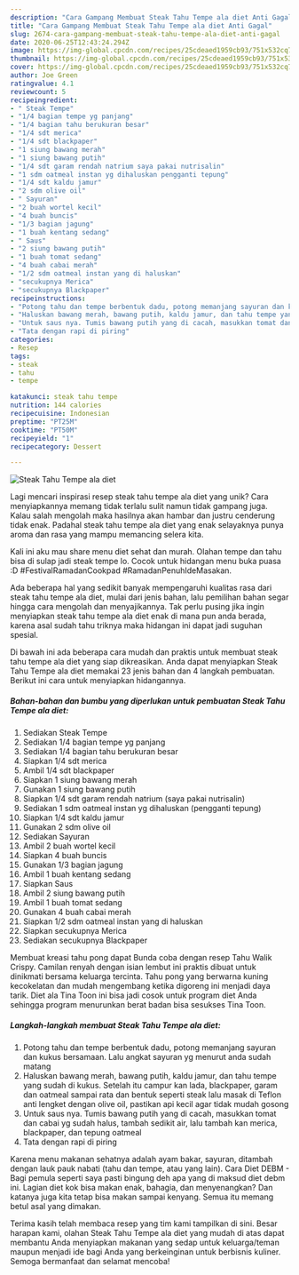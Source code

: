 ```yaml
---
description: "Cara Gampang Membuat Steak Tahu Tempe ala diet Anti Gagal"
title: "Cara Gampang Membuat Steak Tahu Tempe ala diet Anti Gagal"
slug: 2674-cara-gampang-membuat-steak-tahu-tempe-ala-diet-anti-gagal
date: 2020-06-25T12:43:24.294Z
image: https://img-global.cpcdn.com/recipes/25cdeaed1959cb93/751x532cq70/steak-tahu-tempe-ala-diet-foto-resep-utama.jpg
thumbnail: https://img-global.cpcdn.com/recipes/25cdeaed1959cb93/751x532cq70/steak-tahu-tempe-ala-diet-foto-resep-utama.jpg
cover: https://img-global.cpcdn.com/recipes/25cdeaed1959cb93/751x532cq70/steak-tahu-tempe-ala-diet-foto-resep-utama.jpg
author: Joe Green
ratingvalue: 4.1
reviewcount: 5
recipeingredient:
- " Steak Tempe"
- "1/4 bagian tempe yg panjang"
- "1/4 bagian tahu berukuran besar"
- "1/4 sdt merica"
- "1/4 sdt blackpaper"
- "1 siung bawang merah"
- "1 siung bawang putih"
- "1/4 sdt garam rendah natrium saya pakai nutrisalin"
- "1 sdm oatmeal instan yg dihaluskan pengganti tepung"
- "1/4 sdt kaldu jamur"
- "2 sdm olive oil"
- " Sayuran"
- "2 buah wortel kecil"
- "4 buah buncis"
- "1/3 bagian jagung"
- "1 buah kentang sedang"
- " Saus"
- "2 siung bawang putih"
- "1 buah tomat sedang"
- "4 buah cabai merah"
- "1/2 sdm oatmeal instan yang di haluskan"
- "secukupnya Merica"
- "secukupnya Blackpaper"
recipeinstructions:
- "Potong tahu dan tempe berbentuk dadu, potong memanjang sayuran dan kukus bersamaan. Lalu angkat sayuran yg menurut anda sudah matang"
- "Haluskan bawang merah, bawang putih, kaldu jamur, dan tahu tempe yang sudah di kukus. Setelah itu campur kan lada, blackpaper, garam dan oatmeal sampai rata dan bentuk seperti steak lalu masak di Teflon anti lengket dengan olive oil, pastikan api kecil agar tidak mudah gosong"
- "Untuk saus nya. Tumis bawang putih yang di cacah, masukkan tomat dan cabai yg sudah halus, tambah sedikit air, lalu tambah kan merica, blackpaper, dan tepung oatmeal"
- "Tata dengan rapi di piring"
categories:
- Resep
tags:
- steak
- tahu
- tempe

katakunci: steak tahu tempe 
nutrition: 144 calories
recipecuisine: Indonesian
preptime: "PT25M"
cooktime: "PT50M"
recipeyield: "1"
recipecategory: Dessert

---
```



![Steak Tahu Tempe ala diet](https://img-global.cpcdn.com/recipes/25cdeaed1959cb93/751x532cq70/steak-tahu-tempe-ala-diet-foto-resep-utama.jpg)

Lagi mencari inspirasi resep steak tahu tempe ala diet yang unik? Cara menyiapkannya memang tidak terlalu sulit namun tidak gampang juga. Kalau salah mengolah maka hasilnya akan hambar dan justru cenderung tidak enak. Padahal steak tahu tempe ala diet yang enak selayaknya punya aroma dan rasa yang mampu memancing selera kita.

Kali ini aku mau share menu diet sehat dan murah. Olahan tempe dan tahu bisa di sulap jadi steak tempe lo. Cocok untuk hidangan menu buka puasa :D #FestivalRamadanCookpad #RamadanPenuhIdeMasakan.

Ada beberapa hal yang sedikit banyak mempengaruhi kualitas rasa dari steak tahu tempe ala diet, mulai dari jenis bahan, lalu pemilihan bahan segar hingga cara mengolah dan menyajikannya. Tak perlu pusing jika ingin menyiapkan steak tahu tempe ala diet enak di mana pun anda berada, karena asal sudah tahu triknya maka hidangan ini dapat jadi suguhan spesial.


Di bawah ini ada beberapa cara mudah dan praktis untuk membuat steak tahu tempe ala diet yang siap dikreasikan. Anda dapat menyiapkan Steak Tahu Tempe ala diet memakai 23 jenis bahan dan 4 langkah pembuatan. Berikut ini cara untuk menyiapkan hidangannya.

<!--inarticleads1-->

##### Bahan-bahan dan bumbu yang diperlukan untuk pembuatan Steak Tahu Tempe ala diet:

1. Sediakan  Steak Tempe
1. Sediakan 1/4 bagian tempe yg panjang
1. Sediakan 1/4 bagian tahu berukuran besar
1. Siapkan 1/4 sdt merica
1. Ambil 1/4 sdt blackpaper
1. Siapkan 1 siung bawang merah
1. Gunakan 1 siung bawang putih
1. Siapkan 1/4 sdt garam rendah natrium (saya pakai nutrisalin)
1. Sediakan 1 sdm oatmeal instan yg dihaluskan (pengganti tepung)
1. Siapkan 1/4 sdt kaldu jamur
1. Gunakan 2 sdm olive oil
1. Sediakan  Sayuran
1. Ambil 2 buah wortel kecil
1. Siapkan 4 buah buncis
1. Gunakan 1/3 bagian jagung
1. Ambil 1 buah kentang sedang
1. Siapkan  Saus
1. Ambil 2 siung bawang putih
1. Ambil 1 buah tomat sedang
1. Gunakan 4 buah cabai merah
1. Siapkan 1/2 sdm oatmeal instan yang di haluskan
1. Siapkan secukupnya Merica
1. Sediakan secukupnya Blackpaper


Membuat kreasi tahu pong dapat Bunda coba dengan resep Tahu Walik Crispy. Camilan renyah dengan isian lembut ini praktis dibuat untuk dinikmati bersama keluarga tercinta. Tahu pong yang berwarna kuning kecokelatan dan mudah mengembang ketika digoreng ini menjadi daya tarik. Diet ala Tina Toon ini bisa jadi cosok untuk program diet Anda sehingga program menurunkan berat badan bisa sesukses Tina Toon. 

<!--inarticleads2-->

##### Langkah-langkah membuat Steak Tahu Tempe ala diet:

1. Potong tahu dan tempe berbentuk dadu, potong memanjang sayuran dan kukus bersamaan. Lalu angkat sayuran yg menurut anda sudah matang
1. Haluskan bawang merah, bawang putih, kaldu jamur, dan tahu tempe yang sudah di kukus. Setelah itu campur kan lada, blackpaper, garam dan oatmeal sampai rata dan bentuk seperti steak lalu masak di Teflon anti lengket dengan olive oil, pastikan api kecil agar tidak mudah gosong
1. Untuk saus nya. Tumis bawang putih yang di cacah, masukkan tomat dan cabai yg sudah halus, tambah sedikit air, lalu tambah kan merica, blackpaper, dan tepung oatmeal
1. Tata dengan rapi di piring


Karena menu makanan sehatnya adalah ayam bakar, sayuran, ditambah dengan lauk pauk nabati (tahu dan tempe, atau yang lain). Cara Diet DEBM - Bagi pemula seperti saya pasti bingung deh apa yang di maksud diet debm ini. Lagian diet kok bisa makan enak, bahagia, dan menyenangkan? Dan katanya juga kita tetap bisa makan sampai kenyang. Semua itu memang betul asal yang dimakan. 

Terima kasih telah membaca resep yang tim kami tampilkan di sini. Besar harapan kami, olahan Steak Tahu Tempe ala diet yang mudah di atas dapat membantu Anda menyiapkan makanan yang sedap untuk keluarga/teman maupun menjadi ide bagi Anda yang berkeinginan untuk berbisnis kuliner. Semoga bermanfaat dan selamat mencoba!
